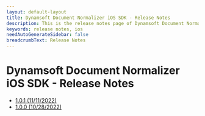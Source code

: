 ```yaml
---
layout: default-layout
title: Dynamsoft Document Normalizer iOS SDK - Release Notes
description: This is the release notes page of Dynamsoft Document Normalizer for iOS SDK.
keywords: release notes, ios
needAutoGenerateSidebar: false
breadcrumbText: Release Notes
---
```


# Dynamsoft Document Normalizer iOS SDK - Release Notes

- [1.0.1 (11/11/2022)](xamarin-1.md#101-11112022)
- [1.0.0 (10/28/2022)](xamarin-1.md#100-10282022)
